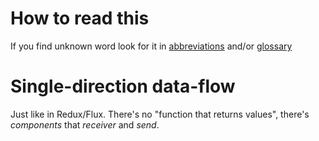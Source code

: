 # How to read this

If you find unknown word look for it in [abbreviations](./abbrs.md) and/or [glossary](./glossary.md)

# Single-direction data-flow

Just like in Redux/Flux. There's no "function that returns values", there's _components_ that _receiver_ and _send_.
